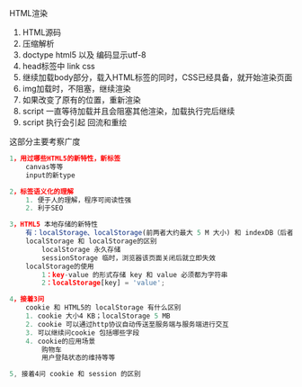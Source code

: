 HTML渲染

1. HTML源码
2. 压缩解析
3. doctype html5 以及 编码显示utf-8
4. head标签中 link css
5. 继续加载body部分，载入HTML标签的同时，CSS已经具备，就开始渲染页面
6. img加载时，不阻塞，继续渲染
7. 如果改变了原有的位置，重新渲染
8. script 一直等待加载并且会阻塞其他渲染，加载执行完后继续
9. script 执行会引起 回流和重绘

这部分主要考察广度

```js
1，用过哪些HTML5的新特性，新标签
    canvas等等 
    input的新type

2，标签语义化的理解
    1. 便于人的理解，程序可阅读性强
    2. 利于SEO

3，HTML5 本地存储的新特性
    有：localStorage、localStorage(前两者大约最大 5 M 大小) 和 indexDB（后者一般上限是500 M）
    localStorage 和 localStorage的区别
        localStorage 永久存储
        sessionStorage 临时，浏览器该页面关闭后就立即失效
    localStorage的使用
        1：key-value 的形式存储 key 和 value 必须都为字符串
        2：localStorage[key] = 'value';

4，接着3问
    cookie 和 HTML5的 localStorage 有什么区别
    1. cookie 大小4 KB；localStorage 5 MB
    2. cookie 可以通过http协议自动传送至服务端与服务端进行交互
    3. 可以继续问cookie 包括哪些字段
    4. cookie的应用场景
        购物车
        用户登陆状态的维持等等

5, 接着4问 cookie 和 session 的区别
```



